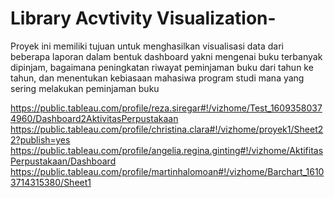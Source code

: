 # Library Acvtivity Visualization-

Proyek ini memiliki tujuan untuk menghasilkan visualisasi data dari beberapa laporan dalam bentuk dashboard yakni mengenai buku terbanyak dipinjam, bagaimana peningkatan riwayat peminjaman buku dari tahun ke tahun, dan menentukan kebiasaan mahasiwa program studi mana yang sering melakukan peminjaman buku


https://public.tableau.com/profile/reza.siregar#!/vizhome/Test_16093580374960/Dashboard2AktivitasPerpustakaan
https://public.tableau.com/profile/christina.clara#!/vizhome/proyek1/Sheet22?publish=yes
https://public.tableau.com/profile/angelia.regina.ginting#!/vizhome/AktifitasPerpustakaan/Dashboard
https://public.tableau.com/profile/martinhalomoan#!/vizhome/Barchart_16103714315380/Sheet1
